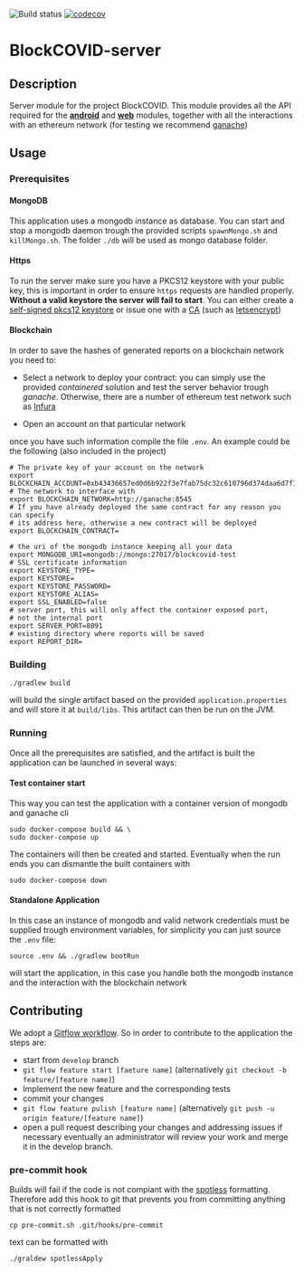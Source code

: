 ![Build status](https://github.com/SwevenSoftware/BlockCOVID-server/actions/workflows/build-server.yml/badge.svg)
[![codecov](https://codecov.io/gh/SwevenSoftware/BlockCOVID-server/branch/develop/graph/badge.svg)](https://codecov.io/gh/SwevenSoftware/BlockCOVID-server)
# BlockCOVID-server
## Description
Server module for the project BlockCOVID.
This module provides all the API required for the [**android**](https://github.com/SwevenSoftware/BlockCOVID-android)
and [**web**](https://github.com/SwevenSoftware/BlockCOVID-web) modules, 
together with all the interactions with an ethereum network
(for testing we recommend [ganache](https://github.com/trufflesuite/ganache-cli))


## Usage
### Prerequisites
#### MongoDB
This application uses a mongodb instance as database. You can start and stop a mongodb daemon
trough the provided scripts `spawnMongo.sh` and `killMongo.sh`. The folder `./db` will be used as
mongo database folder.

#### Https
To run the server make sure you have a PKCS12 keystore with your public key, this is important in order to ensure `https`
requests are handled properly. **Without a valid keystore the server will fail to start**. You can either create a 
[self-signed pkcs12 keystore](https://en.wikipedia.org/wiki/Self-signed_certificate) or issue one with a 
[CA](https://it.wikipedia.org/wiki/Certificate_authority) (such as [letsencrypt](https://letsencrypt.org/))

#### Blockchain
In order to save the hashes of generated reports on a blockchain network you need to:
* Select a network to deploy your contract: you can simply use the provided *containered* solution and test the server
  behavior trough *ganache*. Otherwise, there are a number of ethereum test network such as [Infura](https://infura.io/)

* Open an account on that particular network

once you have such information compile the file `.env`.
An example could be the following (also included in the project)
```shell
# The private key of your account on the network
export BLOCKCHAIN_ACCOUNT=0xb43436657ed0d6b922f3e7fab75dc32c610796d374daa6d7f1878669ff79d0e5
# The network to interface with
export BLOCKCHAIN_NETWORK=http://ganache:8545
# If you have already deployed the same contract for any reason you can specify 
# its address here, otherwise a new contract will be deployed 
export BLOCKCHAIN_CONTRACT=

# the uri of the mongodb instance keeping all your data
export MONGODB_URI=mongodb://mongo:27017/blockcovid-test
# SSL certificate information
export KEYSTORE_TYPE=
export KEYSTORE=
export KEYSTORE_PASSWORD=
export KEYSTORE_ALIAS=
export SSL_ENABLED=false
# server port, this will only affect the container exposed port,
# not the internal port
export SERVER_PORT=8091
# existing directory where reports will be saved
export REPORT_DIR=
```

### Building
```shell
./gradlew build
```
will build the single artifact based on the provided `application.properties` and will store it at `build/libs`.
This artifact can then be run on the JVM. 

### Running
Once all the prerequisites are satisfied, and the artifact is built the application can be launched in several ways:

#### Test container start
This way you can test the application with a container version of mongodb and ganache cli
```shell
sudo docker-compose build && \
sudo docker-compose up
```
The containers will then be created and started. Eventually when the run ends you can dismantle the built containers 
with
```shell
sudo docker-compose down
```
#### Standalone Application
In this case an instance of mongodb and valid network credentials must be supplied trough environment variables, 
for simplicity you can just source the `.env` file:
```shell
source .env && ./gradlew bootRun
```
will start the application, in this case you handle both the mongodb instance and the interaction with the 
blockchain network


## Contributing
We adopt a [Gitflow workflow](https://www.atlassian.com/git/tutorials/comparing-workflows/gitflow-workflow).
So in order to contribute to the application the steps are:
- start from `develop` branch
- `git flow feature start [faeture name]` (alternatively `git checkout -b feature/[feature name]`)
- Implement the new feature and the corresponding tests
- commit your changes
- `git flow feature pulish [feature name]` (alternatively `git push -u origin feature/[feature name]`)
- open a pull request describing your changes and addressing issues if necessary
eventually an administrator will review your work and merge it in the develop branch.
### pre-commit hook
Builds will fail if the code is not compiant with the [spotless](https://github.com/diffplug/spotless) formatting.
Therefore add this hook to git that prevents you from committing anything that is not correctly formatted
```shell
cp pre-commit.sh .git/hooks/pre-commit
```
text can be formatted with
```shell
./graldew spotlessApply
```
